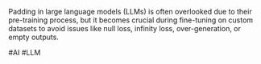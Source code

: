 Padding in large language models (LLMs) is often overlooked due to their pre-training process, but it becomes crucial during fine-tuning on custom datasets to avoid issues like null loss, infinity loss, over-generation, or empty outputs.

#AI #LLM